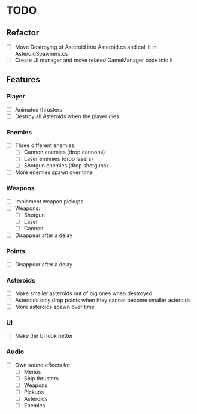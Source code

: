 # TODO

## Refactor

- [ ] Move Destroying of Asteroid into Asteroid.cs and call it in AsteroidSpawners.cs
- [ ] Create UI manager and move related GameManager code into it

## Features

### Player

- [ ] Animated thrusters
- [ ] Destroy all Asteroids when the player dies

### Enemies

- [ ] Three different enemies:
  - [ ] Cannon enemies (drop cannons)
  - [ ] Laser enemies (drop lasers)
  - [ ] Shotgun enemies (drop shotguns)
- [ ] More enemies spawn over time

### Weapons

- [ ] Implement weapon pickups
- [ ] Weapons:
  - [ ] Shotgun
  - [ ] Laser
  - [ ] Cannon
- [ ] Disappear after a delay

### Points

- [ ] Disappear after a delay

### Asteroids

- [ ] Make smaller asteroids out of big ones when destroyed
- [ ] Asteroids only drop points when they cannot become smaller asteroids
- [ ] More asteroids spawn over time

### UI

- [ ] Make the UI look better

### Audio

- [ ] Own sound effects for:
  - [ ] Menus
  - [ ] Ship thrusters
  - [ ] Weapons
  - [ ] Pickups
  - [ ] Asteroids
  - [ ] Enemies

